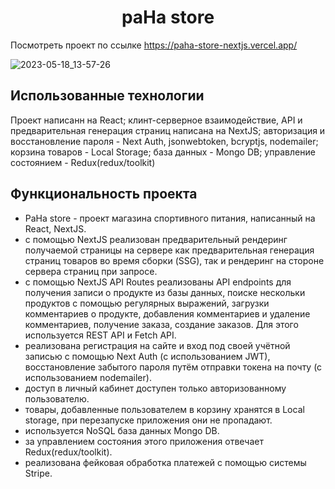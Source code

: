 <h1 align="center">paHa store</h1>

Посмотреть проект по ссылке https://paha-store-nextjs.vercel.app/

![2023-05-18_13-57-26](https://github.com/paHa345/nextjs.firsSelfTry/assets/55974360/3665ddee-39a9-4833-8fca-f4e131b1d022)


## Использованные технологии
Проект написанн на React; клинт-серверное взаимодействие, API и предварительная генерация страниц написана на NextJS; авторизация и восстановление пароля - Next Auth, jsonwebtoken, bcryptjs, nodemailer; корзина товаров - Local Storage; база данных - Mongo DB; управление состоянием - Redux(redux/toolkit)

## Функциональность проекта
 - PaHa store - проект магазина спортивного питания, написанный на React, NextJS. 
 - с помощью NextJS реализован предварительный рендеринг получаемой страницы на сервере как предварительная генерация страниц товаров во время сборки (SSG), так и рендеринг на стороне сервера страниц при запросе. 
 - с помощью NextJS API Routes реализованы API endpoints для получения записи о продукте из базы данных, поиске нескольки продуктов с помощью регулярных выражений, загрузки комментариев о продукте, добавления комментариев и удаление комментариев, получение заказа, создание заказов. Для этого используется REST API и Fetch API.  
 - реализована регистрация на сайте и вход под своей учётной записью с помощью Next Auth (с использованием JWT), восстановление забытого пароля путём отправки токена на почту (с использованием nodemailer). 
 - доступ в личный кабинет доступен только авторизованному пользователю. 
 - товары, добавленные пользователем в корзину хранятся в Local storage, при перезапуске приложения они не пропадают. 
 - используется NoSQL база данных Mongo DB. 
 - за управлением состояния этого приложения отвечает Redux(redux/toolkit). 
 - реализована фейковая обработка платежей с помощью системы Stripe.
